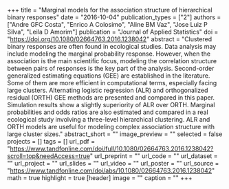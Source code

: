 +++
title = "Marginal models for the association structure of hierarchical binary responses"
date = "2016-10-04"
publication_types = ["2"]
authors = ["Andre GFC Costa", "Enrico A Colosimo", "Aline BM Vaz", "Jose Luiz P Silva", "Leila D Amorim"]
publication = "Journal of Applied Statistics"
doi = "https://doi.org/10.1080/02664763.2016.1238042" 
abstract = "Clustered binary responses are often found in ecological studies. Data analysis may include modeling the marginal probability response. However, when the association is the main scientific focus, modeling the correlation structure between pairs of responses is the key part of the analysis. Second-order generalized estimating equations (GEE) are established in the literature. Some of them are more efficient in computational terms, especially facing large clusters. Alternating logistic regression (ALR) and orthogonalized residual (ORTH) GEE methods are presented and compared in this paper. Simulation results show a slightly superiority of ALR over ORTH. Marginal probabilities and odds ratios are also estimated and compared in a real ecological study involving a three-level hierarchical clustering. ALR and ORTH models are useful for modeling complex association structure with large cluster sizes."
abstract_short = ""
image_preview = ""
selected = false
projects = []
tags = []
url_pdf = "https://www.tandfonline.com/doi/full/10.1080/02664763.2016.1238042?scroll=top&needAccess=true"
url_preprint = ""
url_code = ""
url_dataset = ""
url_project = ""
url_slides = ""
url_video = ""
url_poster = ""
url_source = "https://www.tandfonline.com/doi/abs/10.1080/02664763.2016.1238042"
math = true
highlight = true
[header]
image = ""
caption = ""
+++
